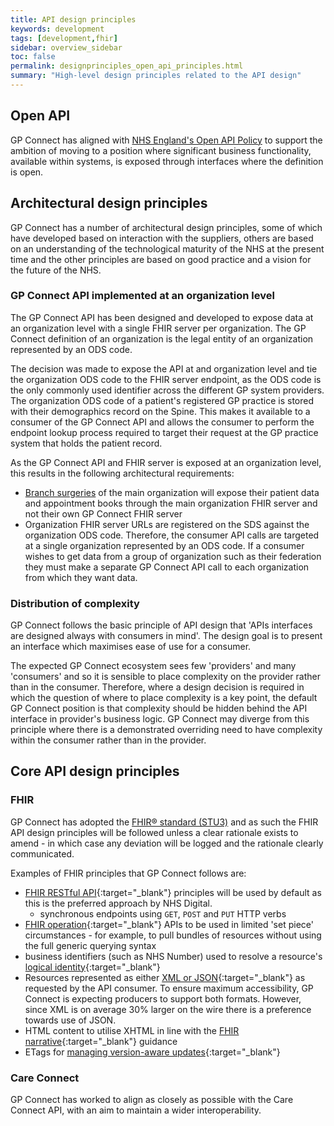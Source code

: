 ```yaml
---
title: API design principles
keywords: development
tags: [development,fhir]
sidebar: overview_sidebar
toc: false
permalink: designprinciples_open_api_principles.html
summary: "High-level design principles related to the API design"
---
```


## Open API

GP Connect has aligned with [NHS England's Open API Policy](open-api-policy.pdf) to support the ambition of moving to a position where significant business functionality, available within systems, is exposed through interfaces where the definition is open.

## Architectural design principles

GP Connect has a number of architectural design principles, some of which have developed based on interaction with the suppliers, others are based on an understanding of the technological maturity of the NHS at the present time and the other principles are based on good practice and a vision for the future of the NHS.


### GP Connect API implemented at an organization level

The GP Connect API has been designed and developed to expose data at an organization level with a single FHIR server per organization. The GP Connect definition of an organization is the legal entity of an organization represented by an ODS code. 

The decision was made to expose the API at and organization level and tie the organization ODS code to the FHIR server endpoint, as the ODS code is the only commonly used identifier across the different GP system providers. The organization ODS code of a patient's registered GP practice is stored with their demographics record on the Spine. This makes it available to a consumer of the GP Connect API and allows the consumer to perform the endpoint lookup process required to target their request at the GP practice system that holds the patient record.

As the GP Connect API and FHIR server is exposed at an organization level, this results in the following architectural requirements:
- [Branch surgeries](development_branch_surgeries.html) of the main organization will expose their patient data and appointment books through the main organization FHIR server and not their own GP Connect FHIR server
- Organization FHIR server URLs are registered on the SDS against the organization ODS code. Therefore, the consumer API calls are targeted at a single organization represented by an ODS code. If a consumer wishes to get data from a group of organization such as their federation they must make a separate GP Connect API call to each organization from which they want data.


### Distribution of complexity

GP Connect follows the basic principle of API design that 'APIs interfaces are designed always with consumers in mind'. The design goal is to present an interface which maximises ease of use for a consumer.

The expected GP Connect ecosystem sees few 'providers' and many 'consumers' and so it is sensible to place complexity on the provider rather than in the consumer. Therefore, where a design decision is required in which the question of where to place complexity is a key point, the default GP Connect position is that complexity should be hidden behind the API interface in provider's business logic. GP Connect may diverge from this principle where there is a demonstrated overriding need to have complexity within the consumer rather than in the provider.


## Core API design principles

### FHIR

GP Connect has adopted the [FHIR&reg; standard (STU3)](https://www.hl7.org/fhir/STU3/) and as such the FHIR API design principles will be followed unless a clear rationale exists to amend - in which case any deviation will be logged and the rationale clearly communicated.

Examples of FHIR principles that GP Connect follows are:
- [FHIR RESTful API](https://www.hl7.org/fhir/STU3/http.html){:target="_blank"} principles will be used by default as this is the preferred approach by NHS Digital.
  - synchronous endpoints using `GET`, `POST` and `PUT` HTTP verbs
- [FHIR operation](https://www.hl7.org/fhir/STU3/operations.html){:target="_blank"} APIs to be used in limited 'set piece' circumstances - for example, to pull bundles of resources without using the full generic querying syntax
- business identifiers (such as NHS Number) used to resolve a resource's [logical identity](https://www.hl7.org/fhir/STU3/resource.html#id){:target="_blank"}
- Resources represented as either [XML or JSON](https://www.hl7.org/fhir/STU3/formats.html#wire){:target="_blank"} as requested by the API consumer.  To ensure maximum accessibility, GP Connect is expecting producers to support both formats.  However, since XML is on average 30% larger on the wire there is a preference towards use of JSON. 
- HTML content to utilise XHTML in line with the [FHIR narrative](https://www.hl7.org/fhir/STU3/narrative.html){:target="_blank"} guidance
- ETags for [managing version-aware updates](https://www.hl7.org/fhir/STU3/http.html#concurrency){:target="_blank"}


### Care Connect

GP Connect has worked to align as closely as possible with the Care Connect API, with an aim to maintain a wider interoperability. 
